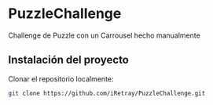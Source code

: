 # PuzzleChallenge
Challenge de Puzzle con un Carrousel hecho manualmente

## Instalación del proyecto
Clonar el repositorio localmente:
```sh
git clone https://github.com/iRetray/PuzzleChallenge.git
```
